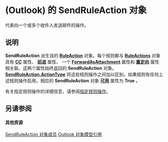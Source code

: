 
# (Outlook) 的 SendRuleAction 对象

代表向一个或多个收件人发送邮件的操作。


## 说明

 **SendRuleAction** 派生自的 **[RuleAction](6451788f-e5ed-239c-a34d-b564b52d8955.md)** 对象。每个规则都与 **[RuleActions](82ba76cd-86a4-3372-cb51-2df1d58c8b71.md)** 对象具有 **[CC](edbaaf74-cfd2-304b-61f3-8d12a621239c.md)** 属性、 **[前进](48315808-5ef7-3262-a305-5b659986e7a8.md)** 属性、 一个 **[ForwardAsAttachment](9e2eb736-35d9-b17e-8d6d-c5105388f513.md)** 属性和 **[重定向](a8e13e82-43c5-168a-0334-386fd02489f8.md)** 属性相关联。这两个属性始终返回的 **SendRuleAction** 对象。 **[SendRuleAction.ActionType](07b46194-32b4-f04f-d18e-d4b7f3db8f07.md)** 将这些规则操作之间加以区别。如果规则有任何上述规则操作启用，相应的 **SendRuleAction** 对象 **[可用](c046cb54-b275-b903-2f9c-dc9a106cdc8a.md)** 属性为 **True** 。

有关指定规则操作的详细信息，请参阅[指定规则操作](http://msdn.microsoft.com/library/c5f83c81-0e01-38aa-5ec7-3932b4443e43%28Office.15%29.aspx)。


## 另请参阅


#### 其他资源


[SendRuleAction 对象成员](ccc00852-8656-56c9-f438-d228b1102d88.md)
[Outlook 对象模型引用](http://msdn.microsoft.com/library/73221b13-d8d8-99b8-3394-b95dbbfd5ddc%28Office.15%29.aspx)